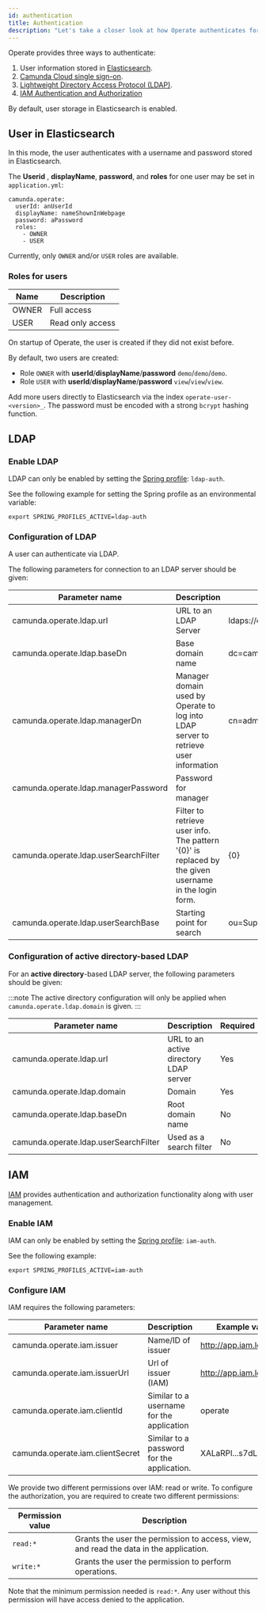 ```yaml
---
id: authentication
title: Authentication
description: "Let's take a closer look at how Operate authenticates for use."
---
```


Operate provides three ways to authenticate:

1. User information stored in [Elasticsearch](#user-in-elasticsearch).
2. [Camunda Cloud single sign-on](#camunda-cloud-single-sign-on).
3. [Lightweight Directory Access Protocol (LDAP)](#ldap).
4. [IAM Authentication and Authorization](#iam)

By default, user storage in Elasticsearch is enabled.

## User in Elasticsearch

In this mode, the user authenticates with a username and password stored in Elasticsearch.

The **Userid** , **displayName**, **password**, and **roles** for one user may be set in `application.yml`:

```
camunda.operate:
  userId: anUserId
  displayName: nameShownInWebpage
  password: aPassword
  roles:
    - OWNER
    - USER
```

Currently, only `OWNER` and/or `USER` roles are available.

### Roles for users
Name | Description 
-----|-------------
OWNER| Full access 
USER | Read only access

On startup of Operate, the user is created if they did not exist before.

By default, two users are created:
* Role `OWNER` with **userId**/**displayName**/**password** `demo`/`demo`/`demo`.
* Role `USER` with **userId**/**displayName**/**password** `view`/`view`/`view`.

Add more users directly to Elasticsearch via the index `operate-user-<version>_`. The password must be encoded with a strong `bcrypt` hashing function.


## LDAP

### Enable LDAP

LDAP can only be enabled by setting the [Spring profile](https://docs.spring.io/spring-boot/docs/current/reference/html/spring-boot-features.html#boot-features-profiles): `ldap-auth`.

See the following example for setting the Spring profile as an environmental variable:

```
export SPRING_PROFILES_ACTIVE=ldap-auth
```

### Configuration of LDAP

A user can authenticate via LDAP.

The following parameters for connection to an LDAP server should be given:

 Parameter name | Description | Example | Required
 --------------|------------|---------|--------
 camunda.operate.ldap.url | URL to an LDAP Server | ldaps://camunda.com/ | Yes
 camunda.operate.ldap.baseDn| Base domain name | dc=camunda,dc=com| Yes
 camunda.operate.ldap.managerDn| Manager domain used by Operate to log into LDAP server to retrieve user information | cn=admin,dc=camunda,dc=com| Yes
 camunda.operate.ldap.managerPassword| Password for manager| | Yes
 camunda.operate.ldap.userSearchFilter| Filter to retrieve user info. The pattern '{0}' is replaced by the given username in the login form. | {0} | No, default is {0}
 camunda.operate.ldap.userSearchBase| Starting point for search | ou=Support,dc=camunda,dc=com | No

### Configuration of active directory-based LDAP

For an **active directory**-based LDAP server, the following parameters should be given:

:::note
The active directory configuration will only be applied when `camunda.operate.ldap.domain` is given.
:::

 Parameter name | Description | Required |
 --------------|------------|---------
 camunda.operate.ldap.url | URL to an active directory LDAP server | Yes
 camunda.operate.ldap.domain| Domain | Yes
 camunda.operate.ldap.baseDn| Root domain name | No
 camunda.operate.ldap.userSearchFilter| Used as a search filter | No

## IAM

[IAM](../../iam/what-is-iam/) provides authentication and authorization functionality along with user management.

### Enable IAM

IAM can only be enabled by setting the [Spring profile](https://docs.spring.io/spring-boot/docs/current/reference/html/spring-boot-features.html#boot-features-profiles): `iam-auth`.

See the following example:

```
export SPRING_PROFILES_ACTIVE=iam-auth
```

### Configure IAM
IAM requires the following parameters:

Parameter name | Description | Example value
---------------|-------------|---------------
camunda.operate.iam.issuer | Name/ID of issuer | http://app.iam.localhost
camunda.operate.iam.issuerUrl | Url of issuer (IAM) | http://app.iam.localhost
camunda.operate.iam.clientId | Similar to a username for the application | operate
camunda.operate.iam.clientSecret | Similar to a password for the application. | XALaRPl...s7dL7

We provide two different permissions over IAM: read or write.
To configure the authorization, you are required to create two different permissions:

Permission value | Description 
----------------|-------------
`read:*` | Grants the user the permission to access, view, and read the data in the application.
`write:*` | Grants the user the permission to perform operations.

Note that the minimum permission needed is `read:*`. Any user without this permission will have access denied to the application.